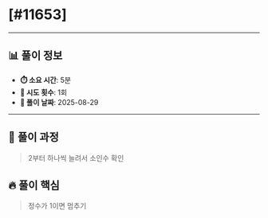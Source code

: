# [#11653]

---

## 📊 풀이 정보

- **⏱️ 소요 시간**: 5분
- **🔄 시도 횟수**: 1회
- **📅 풀이 날짜**: 2025-08-29

---

## 💭 풀이 과정

> 2부터 하나씩 늘려서 소인수 확인

## 🔥 풀이 핵심

> 정수가 1이면 멈추기

